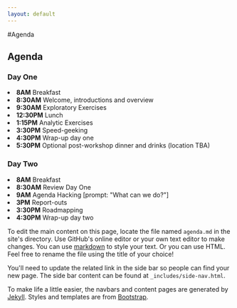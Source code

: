 ```yaml
---
layout: default
---
```


#Agenda

<h2>Agenda</h2>
<h3>Day One</h3>
<li><strong>8AM</strong> Breakfast</li>
<li><strong>8:30AM</strong> Welcome, introductions and overview</li>
<li><strong>9:30AM</strong> Exploratory Exercises</li>
<li><strong>12:30PM</strong> Lunch</strong></li>
<li><strong>1:15PM</strong> Analytic Exercises</li>
<li><strong>3:30PM</strong> Speed-geeking</li>
<li><strong>4:30PM</strong> Wrap-up day one</li>
<li><strong>5:30PM</strong> Optional post-workshop dinner and drinks (location TBA)</li>

<h3>Day Two</h3>
<li><strong>8AM</strong> Breakfast</li>
<li><strong>8:30AM</strong> Review Day One</li>
<li><strong>9AM</strong> Agenda Hacking [prompt: "What can we do?"] </li>
<li><strong>3PM</strong> Report-outs</li>
<li><strong>3:30PM</strong> Roadmapping</li>
<li><strong>4:30PM</strong> Wrap-up day two</li>



To edit the main content on this page, locate the file named `agenda.md` in the site's directory. Use GitHub's online editor or your own text editor to make changes. You can use [markdown](http://daringfireball.net/projects/markdown/basics) to style your text. Or you can use HTML. Feel free to rename the file using the title of your choice!

You'll need to update the related link in the side bar so people can find your new page. The side bar content can be found at `_includes/side-nav.html`.

To make life a little easier, the navbars and content pages are generated by [Jekyll](http://jekyllrb.com). Styles and templates are from [Bootstrap](http://getbootstrap.com).
